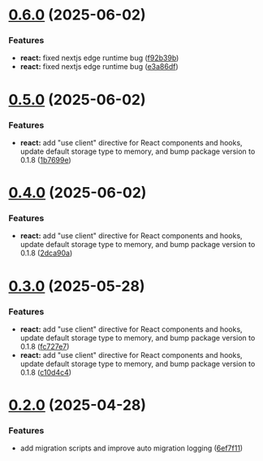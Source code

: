 # [0.6.0](https://github.com/juicycleff/frank/compare/v0.5.0...v0.6.0) (2025-06-02)


### Features

* **react:** fixed nextjs edge runtime bug ([f92b39b](https://github.com/juicycleff/frank/commit/f92b39b5c8b3372648dc48e5b18fd467c5944794))
* **react:** fixed nextjs edge runtime bug ([e3a86df](https://github.com/juicycleff/frank/commit/e3a86df23822d14001430a21c50187622c9ef4aa))



# [0.5.0](https://github.com/juicycleff/frank/compare/v0.4.0...v0.5.0) (2025-06-02)


### Features

* **react:** add "use client" directive for React components and hooks, update default storage type to memory, and bump package version to 0.1.8 ([1b7699e](https://github.com/juicycleff/frank/commit/1b7699e7f1493d6da8e4dc9a11b48fd8f66cf9ed))



# [0.4.0](https://github.com/juicycleff/frank/compare/v0.3.0...v0.4.0) (2025-06-02)


### Features

* **react:** add "use client" directive for React components and hooks, update default storage type to memory, and bump package version to 0.1.8 ([2dca90a](https://github.com/juicycleff/frank/commit/2dca90a78d44a24eba7854cafa0316e0fbef09e5))



# [0.3.0](https://github.com/juicycleff/frank/compare/v0.2.0...v0.3.0) (2025-05-28)


### Features

* **react:** add "use client" directive for React components and hooks, update default storage type to memory, and bump package version to 0.1.8 ([fc727e7](https://github.com/juicycleff/frank/commit/fc727e767ba2a4ee6a3754d9bbec2f39d837c40b))
* **react:** add "use client" directive for React components and hooks, update default storage type to memory, and bump package version to 0.1.8 ([c10d4c4](https://github.com/juicycleff/frank/commit/c10d4c46a8d6f1a130ee23a18c31ed1e19487c8f))



# [0.2.0](https://github.com/juicycleff/frank/compare/v0.1.9...v0.2.0) (2025-04-28)


### Features

* add migration scripts and improve auto migration logging ([6ef7f11](https://github.com/juicycleff/frank/commit/6ef7f11158652efa0df91a9dbe1341e7c44d007d))



